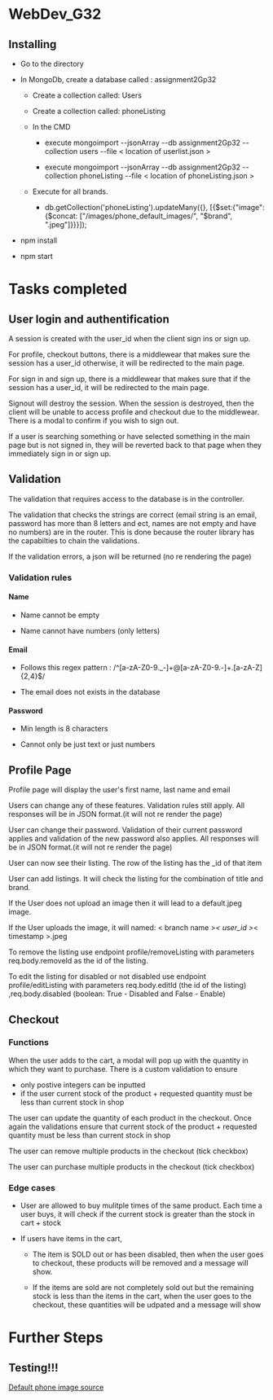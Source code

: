 # WebDev_G32

## Installing
- Go to the directory

- In MongoDb, create a database called : assignment2Gp32

  - Create a collection called: Users

  - Create a collection called: phoneListing

  - In the CMD

    - execute mongoimport --jsonArray --db assignment2Gp32 --collection users --file < location of userlist.json >
  
    - execute mongoimport --jsonArray --db assignment2Gp32 --collection phoneListing --file < location of phoneListing.json >
  
  - Execute for all brands.
  
    - db.getCollection('phoneListing').updateMany({}, [{$set:{"image":{$concat: ["/images/phone_default_images/", "$brand", ".jpeg"]}}}]);
 

- npm install

- npm start

# Tasks completed

##

## User login and authentification
A session is created with the user_id when the client sign ins or sign up.

For profile, checkout buttons, there is a middlewear that makes sure the session has a user_id otherwise, it will be redirected to the main page.

For sign in and sign up, there is a middlewear that makes sure that if the session has a user_id, it will be redirected to the main page.

Signout will destroy the session. When the session is destroyed, then the client will be unable to access profile and checkout due to the middlewear. There is a modal to confirm if you wish to sign out. 

If a user is searching something or have selected something in the main page but is not signed in, they will be reverted back to that page when they immediately sign in or sign up.

## Validation
The validation that requires access to the database is in the controller. 

The validation that checks the strings are correct (email string is an email, password has more than 8 letters and ect, names are not empty and have no numbers) are in the router. This is done because the router library has the capabilties to chain the validations.

If the validation errors, a json will be returned (no re rendering the page)

### Validation rules
#### Name
- Name cannot be empty

- Name cannot have numbers (only letters)

#### Email
- Follows this regex pattern : /^[a-zA-Z0-9._-]+@[a-zA-Z0-9.-]+\.[a-zA-Z]{2,4}$/

- The email does not exists in the database

#### Password
- Min length is 8 characters

- Cannot only be just text or just numbers

## Profile Page
Profile page will display the user's first name, last name and email

Users can change any of these features. Validation rules still apply. All responses will be in JSON format.(it will not re render the page)

User can change their password. Validation of their current password applies and validation of the new password also applies. All responses will be in JSON format.(it will not re render the page)

User can now see their listing. The row of the listing has the _id of that item

User can add listings. It will check the listing for the combination of title and brand.

If the User does not upload an image then it will lead to a default.jpeg image.

If the User uploads the image, it will named: < branch name >_< user_id >_< timestamp >.jpeg

To remove the listing use endpoint profile/removeListing with parameters req.body.removeId as the id of the listing. 

To edit the listing for disabled or not disabled use endpoint profile/editListing with parameters req.body.editId (the id of the listing) ,req.body.disabled (boolean: True - Disabled and False - Enable)

## Checkout

### Functions

When the user adds to the cart, a modal will pop up with the quantity in which they want to purchase. There is a custom validation to ensure 
- only postive integers can be inputted
- if the user current stock of the product + requested quantity must be less than current stock in shop

The user can update the quantity of each product in the checkout. Once again the validations ensure that current stock of the product + requested quantity must be less than current stock in shop

The user can remove multiple products in the checkout (tick checkbox)

The user can purchase multiple products in the checkout (tick checkbox)

### Edge cases

- User are allowed to buy mulitple times of the same product. Each time a user buys, it will check if the current stock is greater than the stock in cart + stock

- If users have items in the cart, 

  - The item is SOLD out or has been disabled, then when the user goes to checkout, these products will be removed and a message will show.

  - If the items are sold are not completely sold out but the remaining stock is less than the items in the cart, when the user goes to the checkout, these quantities will be udpated and a message will show

# Further Steps
## Testing!!!

[Default phone image source](https://commons.wikimedia.org/wiki/File:Circle-icons-smartphone.svg)